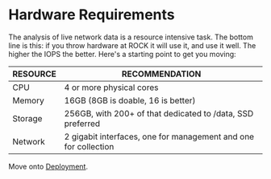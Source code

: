 # Hardware Requirements
The analysis of live network data is a resource intensive task. The bottom line is this: if you throw hardware at ROCK it will use it, and use it well. The higher the IOPS the better. Here's a starting point to get you moving:

| RESOURCE | RECOMMENDATION                                                  |
|----------|-----------------------------------------------------------------|
| CPU      | 4 or more physical cores                                        |
| Memory   | 16GB (8GB is doable, 16 is better)                              |
| Storage  | 256GB, with 200+ of that dedicated to /data, SSD preferred      |
| Network  | 2 gigabit interfaces, one for management and one for collection |

Move onto [Deployment](deploy.md).
